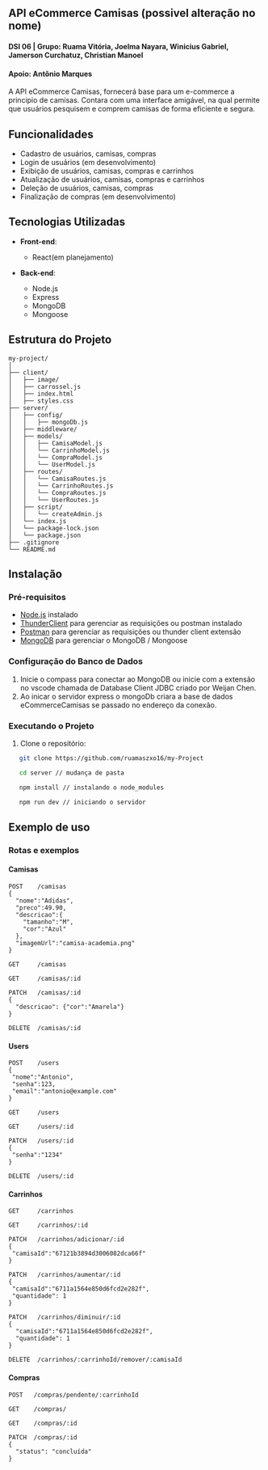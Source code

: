 ## API eCommerce Camisas (possivel alteração no nome)

#### DSI 06 | Grupo: Ruama Vitória, Joelma Nayara, Winicius Gabriel, Jamerson Curchatuz, Christian Manoel
#### Apoio: Antônio Marques
A API eCommerce Camisas, fornecerá base para um e-commerce a principio de camisas. Contara com uma interface amigável, na qual permite que usuários pesquisem e comprem camisas de forma eficiente e segura.

## Funcionalidades

- Cadastro de usuários, camisas, compras
- Login de usuários (em desenvolvimento)
- Exibição de usuários, camisas, compras e carrinhos
- Atualização de usuários, camisas, compras e carrinhos
- Deleção de usuários, camisas, compras 
- Finalização de compras (em desenvolvimento)

## Tecnologias Utilizadas

- **Front-end**: 
  - React(em planejamento)

- **Back-end**:
  - Node.js
  - Express
  - MongoDB
  - Mongoose

## Estrutura do Projeto
```
my-project/
│
├── client/
│   ├── image/
│   ├── carrossel.js
│   ├── index.html
│   ├── styles.css
├── server/
│   ├── config/
│   │   ├── mongoDb.js
│   ├── middleware/
│   ├── models/
│   │   ├── CamisaModel.js
│   │   └── CarrinhoModel.js
│   │   └── CompraModel.js
│   │   └── UserModel.js
│   ├── routes/
│   │   └── CamisaRoutes.js
│   │   └── CarrinhoRoutes.js
│   │   └── CompraRoutes.js
│   │   └── UserRoutes.js
│   ├── script/
│   │   └── createAdmin.js
│   └── index.js
│   └── package-lock.json
│   └── package.json
├── .gitignore
└── README.md
```

## Instalação

### Pré-requisitos

- [Node.js](https://nodejs.org/) instalado
- [ThunderClient](https://www.thunderclient.com/) para gerenciar as requisições ou postman instalado
- [Postman](https://www.postman.com/downloads/) para gerenciar as requisições ou thunder client extensão
- [MongoDB](https://www.mongodb.com/try/download/community) para gerenciar o MongoDB / Mongoose

### Configuração do Banco de Dados

1. Inicie o compass para conectar ao MongoDB ou inicie com a extensão no vscode chamada de Database Client JDBC criado por Weijan Chen.
2. Ao inicar o servidor express o mongoDb criara a base de dados eCommerceCamisas se passado no endereço da conexão.

### Executando o Projeto

1. Clone o repositório:
```bash
   git clone https://github.com/ruamaszxo16/my-Project

   cd server // mudança de pasta

   npm install // instalando o node_modules

   npm run dev // iniciando o servidor
```

## Exemplo de uso

### Rotas e exemplos

#### Camisas
```
POST    /camisas
{
  "nome":"Adidas",
  "preco":49.90,
  "descricao":{ 
    "tamanho":"M", 
    "cor":"Azul"
  },
  "imagemUrl":"camisa-academia.png"
}

GET     /camisas

GET     /camisas/:id

PATCH   /camisas/:id
{
  "descricao": {"cor":"Amarela"}
}

DELETE  /camisas/:id
```

#### Users
```
POST    /users
{
 "nome":"Antonio",
 "senha":123,
 "email":"antonio@example.com"
}

GET     /users

GET     /users/:id

PATCH   /users/:id
{
 "senha":"1234"
}

DELETE  /users/:id
```

#### Carrinhos
```
GET     /carrinhos

GET     /carrinhos/:id

PATCH   /carrinhos/adicionar/:id
{
 "camisaId":"67121b3894d3006082dca66f"
}

PATCH   /carrinhos/aumentar/:id
{
 "camisaId":"6711a1564e850d6fcd2e282f",
 "quantidade": 1
}

PATCH   /carrinhos/diminuir/:id
{
  "camisaId":"6711a1564e850d6fcd2e282f",
  "quantidade": 1
}

DELETE  /carrinhos/:carrinhoId/remover/:camisaId
```

#### Compras
```
POST   /compras/pendente/:carrinhoId

GET    /compras/

GET    /compras/:id

PATCH  /compras/:id
{
  "status": "concluída"
}
```
